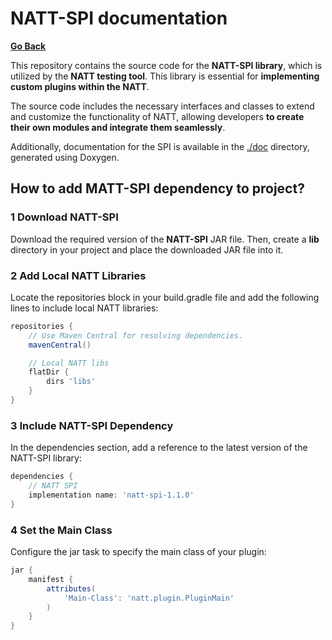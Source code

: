 # NATT-SPI documentation

**[Go Back](../README.md)**

This repository contains the source code for the **NATT-SPI library**, which is utilized by the **NATT testing tool**. This library is essential for **implementing custom plugins within the NATT**.

The source code includes the necessary interfaces and classes to extend and customize the functionality of NATT, allowing developers **to create their own modules and integrate them seamlessly**.

Additionally, documentation for the SPI is available in the [./doc](./doc) directory, generated using Doxygen.

## How to add MATT-SPI dependency to project?

### 1 Download NATT-SPI

Download the required version of the **NATT-SPI** JAR file. Then, create a **lib** directory in your project and place the downloaded JAR file into it.

### 2 Add Local NATT Libraries

Locate the repositories block in your build.gradle file and add the following lines to include local NATT libraries:

```gradle
repositories {
    // Use Maven Central for resolving dependencies.
    mavenCentral()

    // Local NATT libs
    flatDir {
        dirs 'libs'
    }
}
```

### 3 Include NATT-SPI Dependency

In the dependencies section, add a reference to the latest version of the NATT-SPI library:

```gradle
dependencies {
    // NATT SPI
    implementation name: 'natt-spi-1.1.0'
}
```

### 4 Set the Main Class

Configure the jar task to specify the main class of your plugin:

```gradle
jar {
    manifest {
        attributes(
            'Main-Class': 'natt.plugin.PluginMain'
        )
    }
}
```
